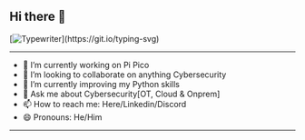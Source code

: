 ## Hi there 👋

[![Typewriter](https://readme-typing-svg.herokuapp.com?font=Oxanium&size=40&color=4440FF&duration=4000&pause=300&center=true&random=false&width=1200&lines=$+Hands+On+Cybersecurity+guy+that+can+Defend+and+Attack;)](https://git.io/typing-svg)

---
- 🔭 I’m currently working on Pi Pico
- 🤝 I’m looking to collaborate on anything Cybersecurity
- 🌱 I’m currently improving my Python skills
- 💬 Ask me about Cybersecurity[OT, Cloud & Onprem]
- 📫 How to reach me: Here/Linkedin/Discord
- 😄 Pronouns: He/Him
---
